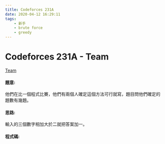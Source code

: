 ```yaml
---
title: Codeforces 231A
date: 2020-04-12 16:29:11
tags:
    - 新手
    - brute force
    - greedy
---
```

# Codeforces 231A - Team
[Team](https://codeforces.com/contest/231/problem/A)


#### 題意:
他們在比一個程式比賽，他們有兩個人確定這個方法可行就寫，題目問他們確定的題數有幾題。
<!-- more -->
#### 思路:
輸入的三個數字相加大於二就把答案加一。

#### 程式碼:
<script src="https://gist.github.com/Daviswww/21ecb8dcb8d98908af0bb155b7063813.js"></script>